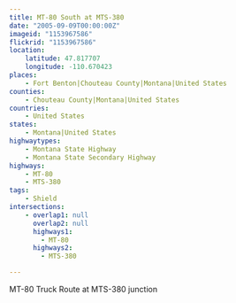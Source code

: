 ```yaml
---
title: MT-80 South at MTS-380
date: "2005-09-09T00:00:00Z"
imageid: "1153967586"
flickrid: "1153967586"
location:
    latitude: 47.817707
    longitude: -110.670423
places:
    - Fort Benton|Chouteau County|Montana|United States
counties:
    - Chouteau County|Montana|United States
countries:
    - United States
states:
    - Montana|United States
highwaytypes:
    - Montana State Highway
    - Montana State Secondary Highway
highways:
    - MT-80
    - MTS-380
tags:
    - Shield
intersections:
    - overlap1: null
      overlap2: null
      highways1:
        - MT-80
      highways2:
        - MTS-380

---
```

MT-80 Truck Route at MTS-380 junction
